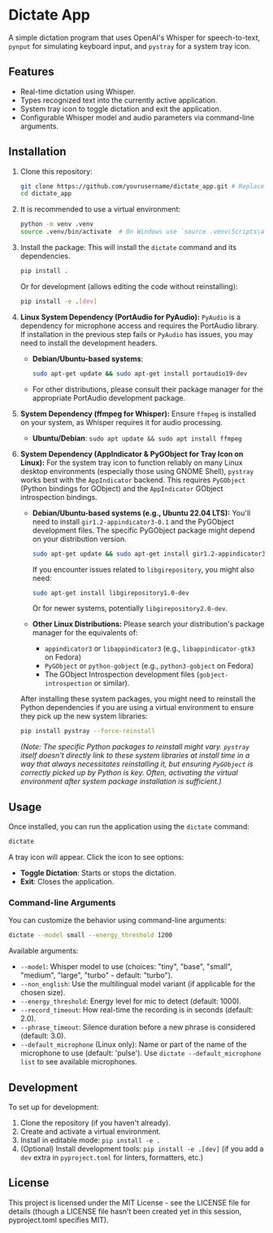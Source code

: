 # Dictate App

A simple dictation program that uses OpenAI's Whisper for speech-to-text, 
`pynput` for simulating keyboard input, and `pystray` for a system tray icon.

## Features

- Real-time dictation using Whisper.
- Types recognized text into the currently active application.
- System tray icon to toggle dictation and exit the application.
- Configurable Whisper model and audio parameters via command-line arguments.

## Installation

1. Clone this repository:
   ```bash
   git clone https://github.com/yourusername/dictate_app.git # Replace with your repo URL
   cd dictate_app
   ```

2. It is recommended to use a virtual environment:
   ```bash
   python -m venv .venv
   source .venv/bin/activate  # On Windows use `source .venv\Scripts\activate`
   ```

3. Install the package:
   This will install the `dictate` command and its dependencies.
   ```bash
   pip install .
   ```
   Or for development (allows editing the code without reinstalling):
   ```bash
   pip install -e .[dev]
   ```

4. **Linux System Dependency (PortAudio for PyAudio):**
   `PyAudio` is a dependency for microphone access and requires the PortAudio library. If installation in the previous step fails or `PyAudio` has issues, you may need to install the development headers.
   - **Debian/Ubuntu-based systems**:
     ```bash
     sudo apt-get update && sudo apt-get install portaudio19-dev
     ```
   - For other distributions, please consult their package manager for the appropriate PortAudio development package.

5. **System Dependency (ffmpeg for Whisper):**
   Ensure `ffmpeg` is installed on your system, as Whisper requires it for audio processing.
   - **Ubuntu/Debian**: `sudo apt update && sudo apt install ffmpeg`


6. **System Dependency (AppIndicator & PyGObject for Tray Icon on Linux):**
   For the system tray icon to function reliably on many Linux desktop environments (especially those using GNOME Shell), `pystray` works best with the `AppIndicator` backend. This requires `PyGObject` (Python bindings for GObject) and the `AppIndicator` GObject introspection bindings.

   - **Debian/Ubuntu-based systems (e.g., Ubuntu 22.04 LTS):**
     You'll need to install `gir1.2-appindicator3-0.1` and the PyGObject development files. The specific PyGObject package might depend on your distribution version.
     ```bash
     sudo apt-get update && sudo apt-get install gir1.2-appindicator3-0.1 python3-gi python3-gi-cairo gir1.2-gtk-3.0
     ```
     If you encounter issues related to `libgirepository`, you might also need:
     ```bash
     sudo apt-get install libgirepository1.0-dev
     ```
     Or for newer systems, potentially `libgirepository2.0-dev`.

   - **Other Linux Distributions:**
     Please search your distribution's package manager for the equivalents of:
       - `appindicator3` or `libappindicator3` (e.g., `libappindicator-gtk3` on Fedora)
       - `PyGObject` or `python-gobject` (e.g., `python3-gobject` on Fedora)
       - The GObject Introspection development files (`gobject-introspection` or similar).

   After installing these system packages, you might need to reinstall the Python dependencies if you are using a virtual environment to ensure they pick up the new system libraries:
   ```bash
   pip install pystray --force-reinstall
   ```
   *(Note: The specific Python packages to reinstall might vary. `pystray` itself doesn't directly link to these system libraries at install time in a way that always necessitates reinstalling it, but ensuring `PyGObject` is correctly picked up by Python is key. Often, activating the virtual environment *after* system package installation is sufficient.)*

## Usage

Once installed, you can run the application using the `dictate` command:

```bash
dictate
```

A tray icon will appear. Click the icon to see options:
- **Toggle Dictation**: Starts or stops the dictation.
- **Exit**: Closes the application.

### Command-line Arguments

You can customize the behavior using command-line arguments:

```bash
dictate --model small --energy_threshold 1200
```

Available arguments:
- `--model`: Whisper model to use (choices: "tiny", "base", "small", "medium", "large", "turbo" - default: "turbo").
- `--non_english`: Use the multilingual model variant (if applicable for the chosen size).
- `--energy_threshold`: Energy level for mic to detect (default: 1000).
- `--record_timeout`: How real-time the recording is in seconds (default: 2.0).
- `--phrase_timeout`: Silence duration before a new phrase is considered (default: 3.0).
- `--default_microphone` (Linux only): Name or part of the name of the microphone to use (default: 'pulse'). Use `dictate --default_microphone list` to see available microphones.

## Development

To set up for development:

1. Clone the repository (if you haven't already).
2. Create and activate a virtual environment.
3. Install in editable mode: `pip install -e .`
4. (Optional) Install development tools: `pip install -e .[dev]` (if you add a `dev` extra in `pyproject.toml` for linters, formatters, etc.)

## License

This project is licensed under the MIT License - see the LICENSE file for details (though a LICENSE file hasn't been created yet in this session, pyproject.toml specifies MIT). 